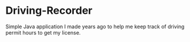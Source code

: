 # Driving-Recorder
Simple Java application I made years ago to help me keep track of driving permit hours to get my license.
